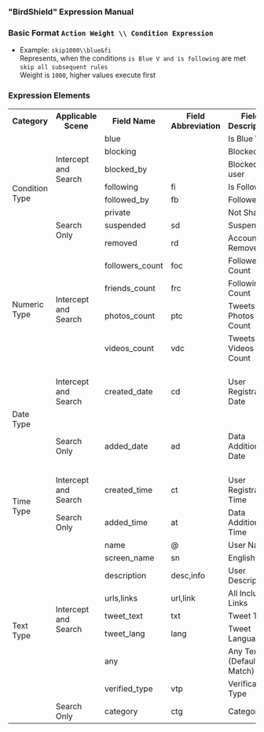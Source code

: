 
### "BirdShield" Expression Manual
### Basic Format `Action Weight \\ Condition Expression`
- Example: `skip1000\\blue&fi`  
  Represents, when the conditions `is Blue V and is following` are met  
  `skip all subsequent rules`  
  Weight is `1000`, higher values execute first

### Expression Elements
<table>
    <tr>
        <th>Category</th>
        <th>Applicable Scene</th>
        <th>Field Name</th>
        <th>Field Abbreviation</th>
        <th>Field Description</th>
        <th>Value Format</th>
        <th>Support Operators</th>
        <th>Example</th>
    </tr>
    <tr>
        <td rowspan="8">Condition Type</td>
        <td rowspan="5">Intercept<br/>and<br/>Search</td>
        <td>blue</td>
        <td></td>
        <td>Is Blue V</td>
        <td rowspan="8"></td>
        <td rowspan="8"><code>!</code>: Negation</td>
        <td rowspan="8"><code>!blue&!fb</code><br/>Not Blue V and not a follower</td>
    </tr>
    <tr>
        <td>blocking</td>
        <td></td>
        <td>Blocked by</td>
    </tr>
    <tr>
        <td>blocked_by</td>
        <td></td>
        <td>Blocked by user</td>
    </tr>
    <tr>
        <td>following</td>
        <td>fi</td>
        <td>Is Following</td>
    </tr>
    <tr>
        <td>followed_by</td>
        <td>fb</td>
        <td>Follower</td>
    </tr>
    <tr>
        <td rowspan="3">Search Only</td>
        <td>private</td>
        <td></td>
        <td>Not Shared</td>
    </tr>
    <tr>
        <td>suspended</td>
        <td>sd</td>
        <td>Suspended</td>
    </tr>
    <tr>
        <td>removed</td>
        <td>rd</td>
        <td>Account Removed</td>
    </tr>
    <tr>
        <td rowspan="4">Numeric Type</td>
        <td rowspan="4">Intercept<br/>and<br/>Search</td>
        <td>followers_count</td>
        <td>foc</td>
        <td>Follower Count</td>
        <td rowspan="4"><code>123</code>: Integer</td>
        <td rowspan="4">
<code>&lt;</code><br/>
<code>&lt;=</code><br/>
<code>&gt;</code><br/>
<code>&gt;=</code><br/>
<code>!=</code><br/>
<code>≠</code><br/>
</td>
        <td rowspan="4"><code>!blue&frc<100</code><br/>Not Blue V and follower count less than 100</td>
    </tr>
    <tr>
        <td>friends_count</td>
        <td>frc</td>
        <td>Following Count</td>
    </tr>
    <tr>
        <td>photos_count</td>
        <td>ptc</td>
        <td>Tweets with Photos Count</td>
    </tr>
    <tr>
        <td>videos_count</td>
        <td>vdc</td>
        <td>Tweets with Videos Count</td>
    </tr>
    <tr>
        <td rowspan="2">Date Type</td>
        <td>Intercept<br/>and<br/>Search</td>
        <td>created_date</td>
        <td>cd</td>
        <td>User Registration Date</td>
        <td rowspan="2">
<code>2</code>: 2 days<br/>
<code>1d</code>: 1 day<br/>
<code>1w</code>: 1 week<br/>
<code>1m</code>: 1 month<br/>
<code>1y</code>: 1 year<br/>
<code>1-5</code>: January 5th<br/>
<code>2023-1-1</code><br/>
</td>
        <td rowspan="2">
<code>&lt;</code>: Before<br/>
<code>&lt;=</code><br/>
<code>&gt;</code>: After<br/>
<code>&gt;=</code><br/>
<code>=</code><br/>
</td>
        <td rowspan="2"><code>cd<1m</code><br/>Registration date less than one month</td>
    </tr>
    <tr>
        <td>Search Only</td>
        <td>added_date</td>
        <td>ad</td>
        <td>Data Addition Date</td>
    </tr>
    <tr>
        <td rowspan="2">Time Type</td>
        <td>Intercept<br/>and<br/>Search</td>
        <td>created_time</td>
        <td>ct</td>
        <td>User Registration Time</td>
        <td rowspan="2">
<code>2</code>: 2 hours<br/>
<code>1d</code>: 1 day<br/>
</td>
        <td rowspan="2">
<code>&lt;</code>: Before<br/>
<code>&gt;</code>: After<br/>
</td>
        <td rowspan="2"><code>ad<8</code><br/>Data added within 8 hours</td>
    </tr>
    <tr>
        <td>Search Only</td>
        <td>added_time</td>
        <td>at</td>
        <td>Data Addition Time</td>
    </tr>
    <tr>
        <td rowspan="9">Text Type</td>
        <td rowspan="8">Intercept<br/>and<br/>Search</td>
        <td>name</td>
        <td>@</td>
        <td>User Name</td>
        <td rowspan="10">
<code>abc</code>: Any text<br/>
<code>公務員</code><br/><br/>
<code>/市/</code>: Regex<br/>(Supports only <code>=</code><code>!=</code><code>≠</code>)<br/>
</td>
        <td rowspan="10">
<code>=</code>: Exactly equal<br/>
<code>≠</code>: Not equal<br/>
<code>!=</code>: Not equal<br/>
<code>^=</code>: Starts with<br/>
<code>$=</code>: Ends with<br/>
<code>*=</code>: Contains<br/>
</td>
        <td rowspan="10">
<code>@*=市</code><br/>User name contains '市'<br/><br/>
<code>lang^=zh</code><br/>Tweets in Chinese<br/><br/>
<code>abc&xyz</code><br/>Any text contains 'abc' and 'xyz'<br/><br/>
</td>
    </tr>
    <tr>
        <td>screen_name</td>
        <td>sn</td>
        <td>English ID</td>
    </tr>
    <tr>
        <td>description</td>
        <td>desc,info</td>
        <td>User Description</td>
    </tr>
    <tr>
        <td>urls,links</td>
        <td>url,link</td>
        <td>All Included Links</td>
    </tr>
    <tr>
        <td>tweet_text</td>
        <td>txt</td>
        <td>Tweet Text</td>
    </tr>
    <tr>
        <td>tweet_lang</td>
        <td>lang</td>
        <td>Tweet Language</td>
    </tr>
    <tr>
        <td>any</td>
        <td></td>
        <td>Any Text (Default Match)</td>
    </tr>
    <tr>
        <td>verified_type</td>
        <td>vtp</td>
        <td>Verification Type</td>
    </tr>
    <tr>
        <td>Search Only</td>
        <td>category</td>
        <td>ctg</td>
        <td>Category</td>
    </tr>
</table>